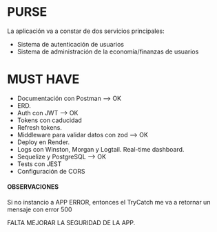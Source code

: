 # PURSE

La aplicación va a constar de dos servicios principales:

-   Sistema de autenticación de usuarios
-   Sistema de administración de la economía/finanzas de usuarios

# MUST HAVE

-   Documentación con Postman --> OK
-   ERD.
-   Auth con JWT --> OK
-   Tokens con caducidad
-   Refresh tokens.
-   Middleware para validar datos con zod --> OK
-   Deploy en Render.
-   Logs con Winston, Morgan y Logtail. Real-time dashboard.
-   Sequelize y PostgreSQL --> OK
-   Tests con JEST
-   Configuración de CORS

#### OBSERVACIONES

Si no instancio a APP ERROR, entonces el TryCatch me va a retornar un mensaje con error 500

FALTA MEJORAR LA SEGURIDAD DE LA APP.

